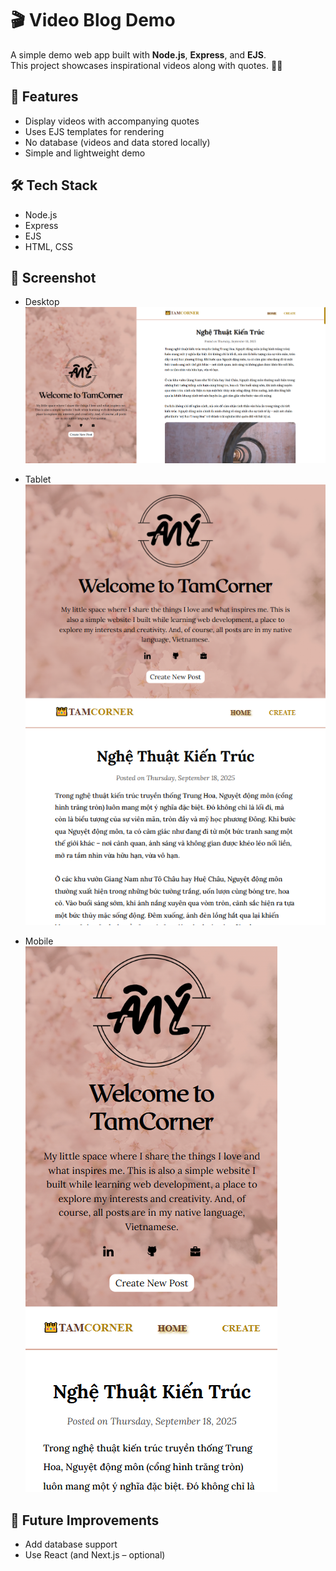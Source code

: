 # 🎬 Video Blog Demo

A simple demo web app built with **Node.js**, **Express**, and **EJS**.  
This project showcases inspirational videos along with quotes. 🎥✨

## 🎯 Features
- Display videos with accompanying quotes
- Uses EJS templates for rendering
- No database (videos and data stored locally)
- Simple and lightweight demo

## 🛠️ Tech Stack
- Node.js
- Express
- EJS
- HTML, CSS

## 📸 Screenshot
- Desktop  
![Web Screenshot](public/images/screenshot-web.png)

- Tablet  
![Tablet Screenshot](public/images/screenshot-Ipad.png)

- Mobile  
![Mobile Screenshot](public/images/screenshot-mobile.png)

## 🔮 Future Improvements
- Add database support
- Use React (and Next.js – optional)